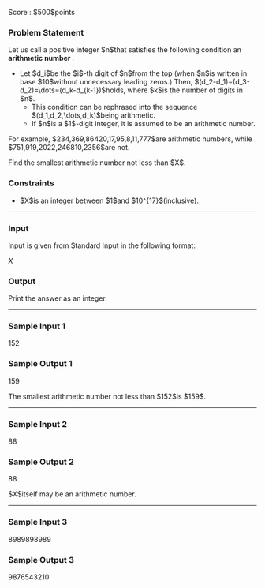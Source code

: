 
<div>

<span>

<span>

<p>
Score : $500$points
</p>

<div>

<section>

### **Problem Statement**

<p>
Let us call a positive integer $n$that satisfies the following condition an 
<strong>
arithmetic number
</strong>
.
</p>

<ul>

<li>
Let $d_i$be the $i$-th digit of $n$from the top (when $n$is written in base $10$without unnecessary leading zeros.) Then, $(d_2-d_1)=(d_3-d_2)=\dots=(d_k-d_{k-1})$holds, where $k$is the number of digits in $n$.
<ul>

<li>
This condition can be rephrased into the sequence $(d_1,d_2,\dots,d_k)$being arithmetic.
</li>

<li>
If $n$is a $1$-digit integer, it is assumed to be an arithmetic number.
</li>

</ul>

</li>

</ul>

<p>
For example, $234,369,86420,17,95,8,11,777$are arithmetic numbers, while $751,919,2022,246810,2356$are not.
</p>

<p>
Find the smallest arithmetic number not less than $X$.
</p>

</section>

</div>

<div>

<section>

### **Constraints**

<ul>

<li>
$X$is an integer between $1$and $10^{17}$(inclusive).
</li>

</ul>

</section>

</div>

---

<div>

<div>

<section>

### **Input**

<p>
Input is given from Standard Input in the following format:
</p>

<div>

$X$
</div>

</section>

</div>

<div>

<section>

### **Output**

<p>
Print the answer as an integer.
</p>

</section>

</div>

</div>

---

<div>

<section>

### **Sample Input 1**

<div>

152

</div>

</section>

</div>

<div>

<section>

### **Sample Output 1**

<div>

159

</div>

<p>
The smallest arithmetic number not less than $152$is $159$.
</p>

</section>

</div>

---

<div>

<section>

### **Sample Input 2**

<div>

88

</div>

</section>

</div>

<div>

<section>

### **Sample Output 2**

<div>

88

</div>

<p>
$X$itself may be an arithmetic number.
</p>

</section>

</div>

---

<div>

<section>

### **Sample Input 3**

<div>

8989898989

</div>

</section>

</div>

<div>

<section>

### **Sample Output 3**

<div>

9876543210

</div>

</section>

</div>

</span>

</span>

</div>
